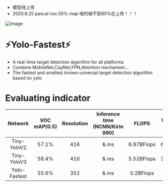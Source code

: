 * 模型待上传
* 2020.8.25 pascal voc:55% map 啥时候干到60%在上传！！！

![image](https://github.com/dog-qiuqiu/Yolo-Fastest/blob/master/data/flash.gif)

# :zap:Yolo-Fastest:zap:
* A real-time target detection algorithm for all platforms
* Combine MobileNet,CspNet,FPN,Attention mechanism...
* The fastest and smallest known universal target detection algorithm based on yolo
# Evaluating indicator
Network|VOC mAP(0.5)|Resolution|Inference time (NCNN/Kirin 990)|FLOPS|Weight size
:---:|:---:|:---:|:---:|:---:|:---:
Tiny-YoloV2|57.1%|416|& ms|6.97BFlops|60.5MB
Tiny-YoloV3|58.4%|416|& ms|5.52BFlops|33.4MB
Yolo-Fastest|55.6%|352|& ms|0.2BFlops|1.2MB
